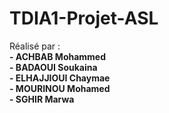 # TDIA1-Projet-ASL


Réalisé par :\
**- ACHBAB Mohammed**\
**- BADAOUI Soukaina**\
**- ELHAJJIOUI Chaymae**\
**- MOURINOU Mohamed**\
**- SGHIR Marwa**

